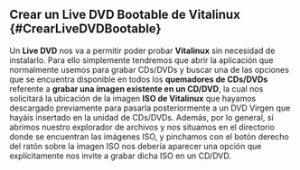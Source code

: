 ## Crear un Live DVD Bootable de Vitalinux {#CrearLiveDVDBootable}

Un **Live DVD** nos va a permitir poder probar **Vitalinux** sin necesidad de instalarlo.  Para ello simplemente tendremos que abrir la aplicación que normalmente usemos para grabar CDs/DVDs y buscar una de las opciones que se encuentra disponible en todos los **quemadores de CDs/DVDs** referente a **grabar una imagen existente en un CD/DVD**, la cual nos solicitará la ubicación de la imagen **ISO de Vitalinux** que hayamos descargado previamente para pasarla posteriormente a un DVD Virgen que hayáis insertado en la unidad de CDs/DVDs.
Además, por lo general, si abrimos nuestro explorador de archivos y nos situamos en el directorio donde se encuentran las imágenes ISO, y pinchamos con el botón derecho del ratón sobre la imagen ISO nos debería aparecer una opción que explícitamente nos invite a grabar dicha ISO en un CD/DVD.